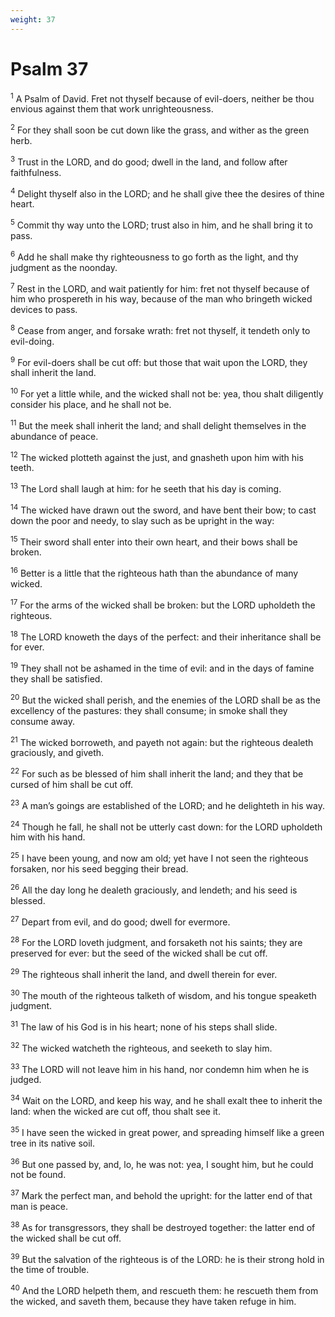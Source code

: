 ```yaml
---
weight: 37
---
```


# Psalm 37

<sup>1</sup> A Psalm of David. Fret not thyself because of evil-doers, neither be thou envious against them that work unrighteousness. 

<sup>2</sup> For they shall soon be cut down like the grass, and wither as the green herb. 

<sup>3</sup> Trust in the LORD, and do good; dwell in the land, and follow after faithfulness. 

<sup>4</sup> Delight thyself also in the LORD; and he shall give thee the desires of thine heart. 

<sup>5</sup> Commit thy way unto the LORD; trust also in him, and he shall bring it to pass. 

<sup>6</sup> Add he shall make thy righteousness to go forth as the light, and thy judgment as the noonday. 

<sup>7</sup> Rest in the LORD, and wait patiently for him: fret not thyself because of him who prospereth in his way, because of the man who bringeth wicked devices to pass. 

<sup>8</sup> Cease from anger, and forsake wrath: fret not thyself, it tendeth only to evil-doing. 

<sup>9</sup> For evil-doers shall be cut off: but those that wait upon the LORD, they shall inherit the land. 

<sup>10</sup> For yet a little while, and the wicked shall not be: yea, thou shalt diligently consider his place, and he shall not be. 

<sup>11</sup> But the meek shall inherit the land; and shall delight themselves in the abundance of peace. 

<sup>12</sup> The wicked plotteth against the just, and gnasheth upon him with his teeth. 

<sup>13</sup> The Lord shall laugh at him: for he seeth that his day is coming. 

<sup>14</sup> The wicked have drawn out the sword, and have bent their bow; to cast down the poor and needy, to slay such as be upright in the way: 

<sup>15</sup> Their sword shall enter into their own heart, and their bows shall be broken. 

<sup>16</sup> Better is a little that the righteous hath than the abundance of many wicked. 

<sup>17</sup> For the arms of the wicked shall be broken: but the LORD upholdeth the righteous. 

<sup>18</sup> The LORD knoweth the days of the perfect: and their inheritance shall be for ever. 

<sup>19</sup> They shall not be ashamed in the time of evil: and in the days of famine they shall be satisfied. 

<sup>20</sup> But the wicked shall perish, and the enemies of the LORD shall be as the excellency of the pastures: they shall consume; in smoke shall they consume away. 

<sup>21</sup> The wicked borroweth, and payeth not again: but the righteous dealeth graciously, and giveth. 

<sup>22</sup> For such as be blessed of him shall inherit the land; and they that be cursed of him shall be cut off. 

<sup>23</sup> A man’s goings are established of the LORD; and he delighteth in his way. 

<sup>24</sup> Though he fall, he shall not be utterly cast down: for the LORD upholdeth him with his hand. 

<sup>25</sup> I have been young, and now am old; yet have I not seen the righteous forsaken, nor his seed begging their bread. 

<sup>26</sup> All the day long he dealeth graciously, and lendeth; and his seed is blessed. 

<sup>27</sup> Depart from evil, and do good; dwell for evermore. 

<sup>28</sup> For the LORD loveth judgment, and forsaketh not his saints; they are preserved for ever: but the seed of the wicked shall be cut off. 

<sup>29</sup> The righteous shall inherit the land, and dwell therein for ever. 

<sup>30</sup> The mouth of the righteous talketh of wisdom, and his tongue speaketh judgment. 

<sup>31</sup> The law of his God is in his heart; none of his steps shall slide. 

<sup>32</sup> The wicked watcheth the righteous, and seeketh to slay him. 

<sup>33</sup> The LORD will not leave him in his hand, nor condemn him when he is judged. 

<sup>34</sup> Wait on the LORD, and keep his way, and he shall exalt thee to inherit the land: when the wicked are cut off, thou shalt see it. 

<sup>35</sup> I have seen the wicked in great power, and spreading himself like a green tree in its native soil. 

<sup>36</sup> But one passed by, and, lo, he was not: yea, I sought him, but he could not be found. 

<sup>37</sup> Mark the perfect man, and behold the upright: for the latter end of that man is peace. 

<sup>38</sup> As for transgressors, they shall be destroyed together: the latter end of the wicked shall be cut off. 

<sup>39</sup> But the salvation of the righteous is of the LORD: he is their strong hold in the time of trouble. 

<sup>40</sup> And the LORD helpeth them, and rescueth them: he rescueth them from the wicked, and saveth them, because they have taken refuge in him. 


